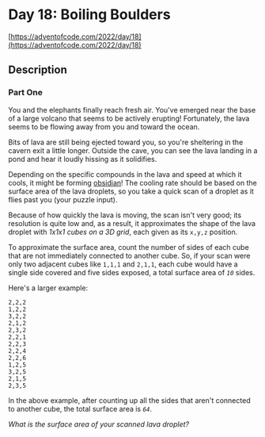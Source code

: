 # Day 18: Boiling Boulders

[https://adventofcode.com/2022/day/18](https://adventofcode.com/2022/day/18)

## Description

### Part One

You and the elephants finally reach fresh air. You've emerged near the base of a large volcano that seems to be actively erupting! Fortunately, the lava seems to be flowing away from you and toward the ocean.

Bits of lava are still being ejected toward you, so you're sheltering in the cavern exit a little longer. Outside the cave, you can see the lava landing in a pond and hear it loudly hissing as it solidifies.

Depending on the specific compounds in the lava and speed at which it cools, it might be forming [obsidian](https://en.wikipedia.org/wiki/Obsidian)! The cooling rate should be based on the surface area of the lava droplets, so you take a quick scan of a droplet as it flies past you (your puzzle input).

Because of how quickly the lava is moving, the scan isn't very good; its resolution is quite low and, as a result, it approximates the shape of the lava droplet with _1x1x1 <span title="Unfortunately, you forgot your flint and steel in another dimension.">cubes</span> on a 3D grid_, each given as its `x,y,z` position.

To approximate the surface area, count the number of sides of each cube that are not immediately connected to another cube. So, if your scan were only two adjacent cubes like `1,1,1` and `2,1,1`, each cube would have a single side covered and five sides exposed, a total surface area of _`10`_ sides.

Here's a larger example:

    2,2,2
    1,2,2
    3,2,2
    2,1,2
    2,3,2
    2,2,1
    2,2,3
    2,2,4
    2,2,6
    1,2,5
    3,2,5
    2,1,5
    2,3,5
    

In the above example, after counting up all the sides that aren't connected to another cube, the total surface area is _`64`_.

_What is the surface area of your scanned lava droplet?_
